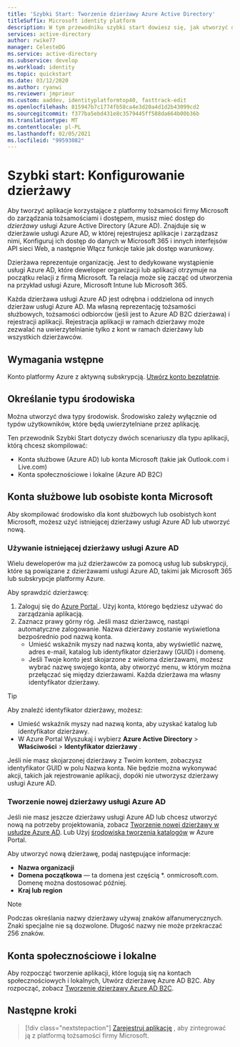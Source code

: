 ```yaml
---
title: 'Szybki Start: Tworzenie dzierżawy Azure Active Directory'
titleSuffix: Microsoft identity platform
description: W tym przewodniku szybki start dowiesz się, jak utworzyć dzierżawę Azure Active Directory do użycia podczas tworzenia aplikacji korzystających z platformy tożsamości firmy Microsoft na potrzeby uwierzytelniania i autoryzacji.
services: active-directory
author: rwike77
manager: CelesteDG
ms.service: active-directory
ms.subservice: develop
ms.workload: identity
ms.topic: quickstart
ms.date: 03/12/2020
ms.author: ryanwi
ms.reviewer: jmprieur
ms.custom: aaddev, identityplatformtop40, fasttrack-edit
ms.openlocfilehash: 815947b7c1774fb58ca4e3d20a4d1d2b43099cd2
ms.sourcegitcommit: f377ba5ebd431e8c3579445ff588da664b00b36b
ms.translationtype: MT
ms.contentlocale: pl-PL
ms.lasthandoff: 02/05/2021
ms.locfileid: "99593082"
---
```

# <a name="quickstart-set-up-a-tenant"></a>Szybki start: Konfigurowanie dzierżawy

Aby tworzyć aplikacje korzystające z platformy tożsamości firmy Microsoft do zarządzania tożsamościami i dostępem, musisz mieć dostęp do *dzierżawy* usługi Azure Active Directory (Azure AD). Znajduje się w dzierżawie usługi Azure AD, w której rejestrujesz aplikacje i zarządzasz nimi, Konfiguruj ich dostęp do danych w Microsoft 365 i innych interfejsów API sieci Web, a następnie Włącz funkcje takie jak dostęp warunkowy.

Dzierżawa reprezentuje organizację. Jest to dedykowane wystąpienie usługi Azure AD, które deweloper organizacji lub aplikacji otrzymuje na początku relacji z firmą Microsoft. Ta relacja może się zacząć od utworzenia na przykład usługi Azure, Microsoft Intune lub Microsoft 365.

Każda dzierżawa usługi Azure AD jest odrębna i oddzielona od innych dzierżaw usługi Azure AD. Ma własną reprezentację tożsamości służbowych, tożsamości odbiorców (jeśli jest to Azure AD B2C dzierżawa) i rejestracji aplikacji. Rejestracja aplikacji w ramach dzierżawy może zezwalać na uwierzytelnianie tylko z kont w ramach dzierżawy lub wszystkich dzierżawców.

## <a name="prerequisites"></a>Wymagania wstępne

Konto platformy Azure z aktywną subskrypcją. [Utwórz konto bezpłatnie](https://azure.microsoft.com/free/?WT.mc_id=A261C142F).

## <a name="determining-the-environment-type"></a>Określanie typu środowiska

Można utworzyć dwa typy środowisk. Środowisko zależy wyłącznie od typów użytkowników, które będą uwierzytelniane przez aplikację. 

Ten przewodnik Szybki Start dotyczy dwóch scenariuszy dla typu aplikacji, którą chcesz skompilować:

* Konta służbowe (Azure AD) lub konta Microsoft (takie jak Outlook.com i Live.com)
* Konta społecznościowe i lokalne (Azure AD B2C)

## <a name="work-and-school-accounts-or-personal-microsoft-accounts"></a>Konta służbowe lub osobiste konta Microsoft

Aby skompilować środowisko dla kont służbowych lub osobistych kont Microsoft, możesz użyć istniejącej dzierżawy usługi Azure AD lub utworzyć nową.
### <a name="use-an-existing-azure-ad-tenant"></a>Używanie istniejącej dzierżawy usługi Azure AD

Wielu deweloperów ma już dzierżawców za pomocą usług lub subskrypcji, które są powiązane z dzierżawami usługi Azure AD, takimi jak Microsoft 365 lub subskrypcje platformy Azure.

Aby sprawdzić dzierżawcę:

1. Zaloguj się do <a href="https://portal.azure.com/" target="_blank">Azure Portal <span class="docon docon-navigate-external x-hidden-focus"></span> </a>. Użyj konta, którego będziesz używać do zarządzania aplikacją.
1. Zaznacz prawy górny róg. Jeśli masz dzierżawcę, nastąpi automatyczne zalogowanie. Nazwa dzierżawy zostanie wyświetlona bezpośrednio pod nazwą konta.
   * Umieść wskaźnik myszy nad nazwą konta, aby wyświetlić nazwę, adres e-mail, katalog lub identyfikator dzierżawy (GUID) i domenę.
   * Jeśli Twoje konto jest skojarzone z wieloma dzierżawami, możesz wybrać nazwę swojego konta, aby otworzyć menu, w którym można przełączać się między dzierżawami. Każda dzierżawa ma własny identyfikator dzierżawy.

> [!TIP]
> Aby znaleźć identyfikator dzierżawy, możesz:
> * Umieść wskaźnik myszy nad nazwą konta, aby uzyskać katalog lub identyfikator dzierżawy.
> * W Azure Portal Wyszukaj i wybierz **Azure Active Directory**  >  **Właściwości**  >  **Identyfikator dzierżawy** .

Jeśli nie masz skojarzonej dzierżawy z Twoim kontem, zobaczysz identyfikator GUID w polu Nazwa konta. Nie będzie można wykonywać akcji, takich jak rejestrowanie aplikacji, dopóki nie utworzysz dzierżawy usługi Azure AD.

### <a name="create-a-new-azure-ad-tenant"></a>Tworzenie nowej dzierżawy usługi Azure AD

Jeśli nie masz jeszcze dzierżawy usługi Azure AD lub chcesz utworzyć nową na potrzeby projektowania, zobacz [Tworzenie nowej dzierżawy w usłudze Azure AD](../fundamentals/active-directory-access-create-new-tenant.md). Lub Użyj [środowiska tworzenia katalogów](https://portal.azure.com/#create/Microsoft.AzureActiveDirectory) w Azure Portal. 

Aby utworzyć nową dzierżawę, podaj następujące informacje:

- **Nazwa organizacji**
- **Domena początkowa** — ta domena jest częścią *. onmicrosoft.com. Domenę można dostosować później.
- **Kraj lub region**

> [!NOTE]
> Podczas określania nazwy dzierżawy używaj znaków alfanumerycznych. Znaki specjalne nie są dozwolone. Długość nazwy nie może przekraczać 256 znaków.

## <a name="social-and-local-accounts"></a>Konta społecznościowe i lokalne

Aby rozpocząć tworzenie aplikacji, które logują się na kontach społecznościowych i lokalnych, Utwórz dzierżawę Azure AD B2C. Aby rozpocząć, zobacz [Tworzenie dzierżawy Azure AD B2C](../../active-directory-b2c/tutorial-create-tenant.md).

## <a name="next-steps"></a>Następne kroki

> [!div class="nextstepaction"]
> [Zarejestruj aplikację](quickstart-register-app.md) , aby zintegrować ją z platformą tożsamości firmy Microsoft.
